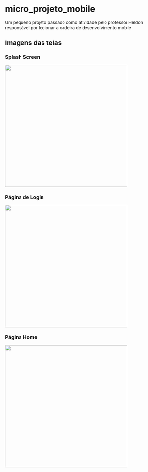 # micro_projeto_mobile

Um pequeno projeto passado como atividade pelo professor Héldon responsável por lecionar a cadeira de desenvolvimento mobile

## Imagens das telas

### Splash Screen
<img src="https://github.com/felipemarques001/micro_projeto_mobile/assets/82411791/b92e78ea-e393-4af7-8842-93c334d418d3" width="400px"/>

### Página de Login
<img src="https://github.com/felipemarques001/micro_projeto_mobile/assets/82411791/44b7d6e8-d716-4a57-a9c5-23bd94f0064e" width="400px"/>

### Página Home
<img src="https://github.com/felipemarques001/micro_projeto_mobile/assets/82411791/9c4a0d6d-846a-4fa5-8fdc-66923f60ebf5" width="400px"/>
